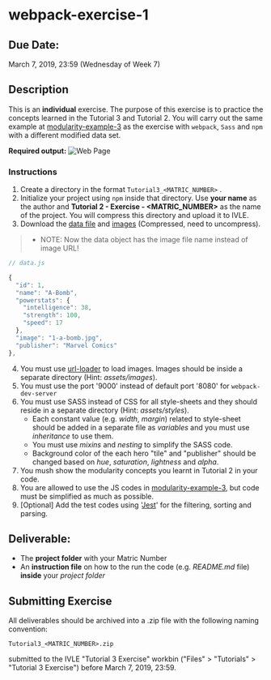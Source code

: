 # webpack-exercise-1

## Due Date:
March 7, 2019, 23:59 (Wednesday of Week 7)

## Description
This is an **individual** exercise. The purpose of this exercise is to practice the concepts learned in the Tutorial 3 and Tutorial 2. You will carry out the same example at [modularity-example-3](https://github.com/janakanuwan/web-page-design/tree/master/modularity-example-3) as the exercise with `webpack`, `Sass` and `npm` with a different modified data set.

**Required output:**
![Web Page](https://github.com/janakanuwan/web-page-design/blob/master/modularity-example-3/My%20Super%20Heros.png)

### Instructions
1. Create a directory in the format  `Tutorial3_<MATRIC_NUMBER>` .
2. Initialize your project using `npm` inside that directory. Use **your name** as the author and **Tutorial 2 - Exercise - <MATRIC_NUMBER>** as the name of the project. You will compress this directory and upload it to IVLE.
3. Download the [data file](https://github.com/janakanuwan/web-page-design/blob/master/webpack-exercise-1/data/data.js) and [images](https://github.com/janakanuwan/web-page-design/blob/master/webpack-exercise-1/data/images.zip) (Compressed, need to uncompress). 
>- NOTE: Now the data object has the image file name instead of image URL!
```javascript
// data.js

{
  "id": 1,
  "name": "A-Bomb",
  "powerstats": {
    "intelligence": 38,
    "strength": 100,
    "speed": 17
  },
  "image": "1-a-bomb.jpg",
  "publisher": "Marvel Comics"
},

```
4. You must use [url-loader](https://github.com/webpack-contrib/url-loader) to load images. Images should be inside a separate directory (Hint: _assets/images_). 
5. You must use the port '9000' instead of default port '8080' for `webpack-dev-server`
6. You must use SASS instead of CSS for all style-sheets and they should reside in a separate directory (Hint: _assets/styles_).
	- Each constant value (e.g. _width_, _margin_) related to style-sheet should be added in a separate file as _variables_ and you must use _inheritance_ to use them.
	- You must use _mixins_ and _nesting_ to simplify the SASS code.
	- Background color of the each hero "tile" and "publisher" should be changed based on _hue_, _saturation_, _lightness_ and _alpha_.
7. You mush show the modularity concepts you learnt in Tutorial 2 in your code.
8. You are allowed to use the JS codes in [modularity-example-3](https://github.com/janakanuwan/web-page-design/tree/master/modularity-example-3), but code must be simplified as much as possible.
9. [Optional] Add the test codes using '[Jest](https://jestjs.io/docs/en/getting-started)' for the filtering, sorting and parsing.

## Deliverable:
- The **project folder** with your Matric Number
- An **instruction file** on how to the run the code (e.g. _README.md_ file) **inside** your _project folder_

## Submitting Exercise
All deliverables should be archived into a .zip file with the following naming convention:
```
Tutorial3_<MATRIC_NUMBER>.zip
```
submitted to the IVLE "Tutorial 3 Exercise" workbin ("Files" > "Tutorials" > "Tutorial 3 Exercise") before March 7, 2019, 23:59.